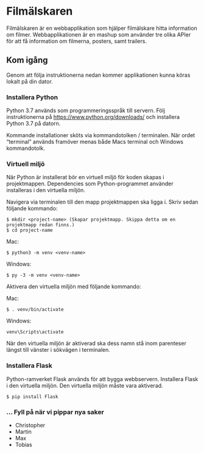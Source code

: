 # Filmälskaren

Filmälskaren är en webbapplikation som hjälper filmälskare hitta information om filmer. Webbapplikationen är en mashup som använder tre olika APIer för att få information om filmerna, posters, samt trailers.

## Kom igång
Genom att följa instruktionerna nedan kommer applikationen kunna köras lokalt på din dator.

### Installera Python
Python 3.7 används som programmeringsspråk till servern. Följ instruktionerna på https://www.python.org/downloads/ och installera Python 3.7 på datorn.

Kommande installationer sköts via kommandotolken / terminalen. När ordet “terminal” används framöver menas både Macs terminal och Windows kommandotolk.

### Virtuell miljö
När Python är installerat bör en virtuell miljö för koden skapas i projektmappen. Dependencies som Python-programmet använder installeras i den virtuella miljön.

Navigera via terminalen till den mapp projektmappen ska ligga i. Skriv sedan följande kommando:

```
$ mkdir <project-name> (Skapar projektmapp. Skippa detta om en projektmapp redan finns.)
$ cd project-name
```

Mac:
```
$ python3 -m venv <venv-name>
```

Windows:
```
$ py -3 -m venv <venv-name>
```

Aktivera den virtuella miljön med följande kommando:

Mac:
```
$ . venv/bin/activate
```

Windows:
```
venv\Scripts\activate
```

När den virtuella miljön är aktiverad ska dess namn stå inom parenteser längst till vänster i sökvägen i terminalen.

### Installera Flask
Python-ramverket Flask används för att bygga webbservern. Installera Flask i den virtuella miljön. Den virtuella miljön måste vara aktiverad.

```
$ pip install Flask
```

### … Fyll på när vi pippar nya saker

* Christopher
* Martin
* Max
* Tobias
